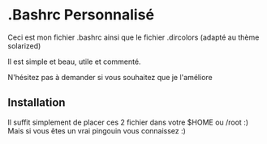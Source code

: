 # .Bashrc Personnalisé

Ceci est mon fichier .bashrc ainsi que le fichier .dircolors (adapté au thème solarized)

Il est simple et beau, utile et commenté.

N'hésitez pas à demander si vous souhaitez que je l'améliore

## Installation

Il suffit simplement de placer ces 2 fichier dans votre $HOME ou /root :)
Mais si vous êtes un vrai pingouin vous connaissez :)
